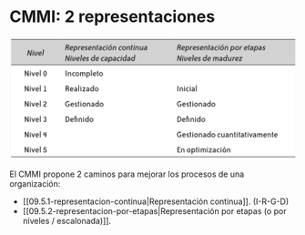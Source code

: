 # CMMI: 2 representaciones

![](09.5.1-cmmi-2-representaciones.png)

El CMMI propone 2 caminos para mejorar los procesos de una organización:

- [[09.5.1-representacion-continua|Representación continua]]. (I-R-G-D)
- [[09.5.2-representacion-por-etapas|Representación por etapas (o por niveles / escalonada)]].
